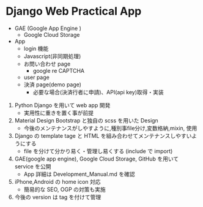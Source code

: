 # Django Web Practical App
- GAE (Google App Engine )
  - Google Cloud Storage
- App
  - login 機能
  - Javascript(非同期処理)
  - お問い合わせ page
    - google re CAPTCHA
  - user page
  - 決済 page(demo page)
    - 必要な場合(決済行者に申請)、API(api key)取得・実装
1. Python Django を用いて web app 開発
   - 実用性に重きを置く事が前提
2. Material Design Bootstrap と独自の scss を用いた Design
   - 今後のメンテナンスがしやすように,種別事file分け,変数格納,mixin, 使用
3. Django の template tage と HTML を組み合わせてメンテナンスしやすいようにする
   - file を分けて分かり易く・管理し易くする (include で import)
4. GAE(google app engine), Google Cloud Storage, GitHub を用いて service を公開
   - App 詳細は Development_Manual.md を確認
5. iPhone,Android の home icon 対応
   - 簡易的な SEO, OGP の対策も実施
6. 今後の version は tag を付けて管理
